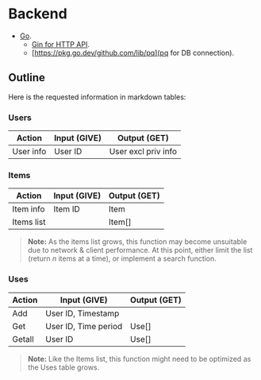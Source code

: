 # Backend
* [Go](https://go.dev).
    * [Gin for HTTP API](https://pkg.go.dev/github.com/gin-gonic/gin).
    * [https://pkg.go.dev/github.com/lib/pq](pq for DB connection).

## Outline
Here is the requested information in markdown tables:

### Users
| **Action**   | **Input (GIVE)**   | **Output (GET)**           |
|--------------|--------------------|----------------------------|
| User info    | User ID             | User excl priv info         |

### Items
| **Action**    | **Input (GIVE)**   | **Output (GET)**   |
|---------------|--------------------|--------------------|
| Item info     | Item ID             | Item               |
| Items list    | <nothing>           | Item[]             |

> **Note:** As the items list grows, this function may become unsuitable due to network & client performance. At this point, either limit the list (return *n* items at a time), or implement a search function.

### Uses
| **Action** | **Input (GIVE)**         | **Output (GET)**   |
|------------|--------------------------|--------------------|
| Add        | User ID, Timestamp        | <success>          |
| Get        | User ID, Time period      | Use[]              |
| Getall     | User ID                   | Use[]              |

> **Note:** Like the Items list, this function might need to be optimized as the Uses table grows.
